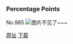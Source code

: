 ### Percentage Points
No.985
![图片不见了~~~](https://imgs.xkcd.com/comics/percentage_points.png)

[原址](https://xkcd.com//985) [下载](https://imgs.xkcd.com/comics/percentage_points.png)

